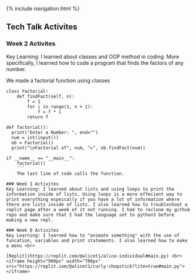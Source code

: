 {% include navigation.html %}

## Tech Talk Activites

### Week 2 Activites
Key Learning: I learned about classes and OOP method in coding. More specifically, I learned how to code a program that finds the factors of any number.

We made a factorial function using classes
```
class Factorial:
    def findFact(self, n):
        f = 1
        for i in range(1, n + 1):
            f = f * i
        return f

def factorial():
  print("Enter a Number: ", end="")
  num = int(input())
  ob = Factorial()
  print("\nFactorial of", num, "=", ob.findFact(num))

if __name__ == "__main__":
    factorial()
    ```
    The last line of code calls the function.

### Week 1 Activites
Key Learning: I learned about lists and using loops to print the information inside of lists. Using loops is a more effecient way to print everything espeically if you have a lot of information where there are lists inside of lists. I also learned how to troubleshoot a replit page after a week of it not running. I had to reclone my github repo and make sure that I had the language set to python3 before making a new repl.

### Week 0 Activites
Key Learning: I learned how to "animate something" with the use of funcation, variables and print statements. I also learned how to make a menu <br>

[Replit](https://replit.com/@alicet1/alice-individual#main.py) <br>
<iframe height="900px" width="700px" src="https://replit.com/@alicet1/curly-chopstick?lite=true#main.py"></iframe>


